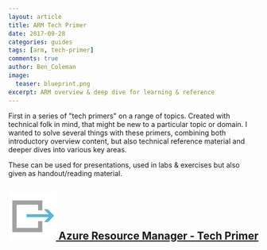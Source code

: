 ```yaml
---
layout: article
title: ARM Tech Primer
date: 2017-09-28
categories: guides
tags: [arm, tech-primer]
comments: true
author: Ben_Coleman
image:
  teaser: blueprint.png
excerpt: ARM overview & deep dive for learning & reference 
---
```


First in a series of "tech primers" on a range of topics. Created with technical folk in mind, that might be new to a particular topic or domain. I wanted to solve several things with these primers, combining both introductory overview content, but also technical reference material and deeper dives into various key areas.

These can be used for presentations, used in labs & exercises but also given as handout/reading material.

## [![link](/images/icons/link.svg) Azure Resource Manager - Tech Primer](https://1drv.ms/b/s!AhEX99ErZbKGg1DtCFnLLTCjuazu)


